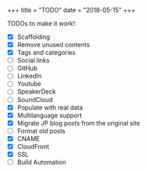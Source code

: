 +++
title = "TODO"
date = "2018-05-15"
+++

TODOs to make it work!:

- [x] Scaffolding
- [x] Remove unused contents
- [x] Tags and categories
- [ ] Social links
 - [ ] GitHub
 - [ ] LinkedIn
 - [ ] Youtube
 - [ ] SpeakerDeck
 - [ ] SoundCloud
- [x] Populate with real data
- [x] Multilanguage support
- [x] Migrate JP blog posts from the original site
 - [ ] Format old posts
- [x] CNAME
- [x] CloudFront
- [x] SSL
- [ ] Build Automation
